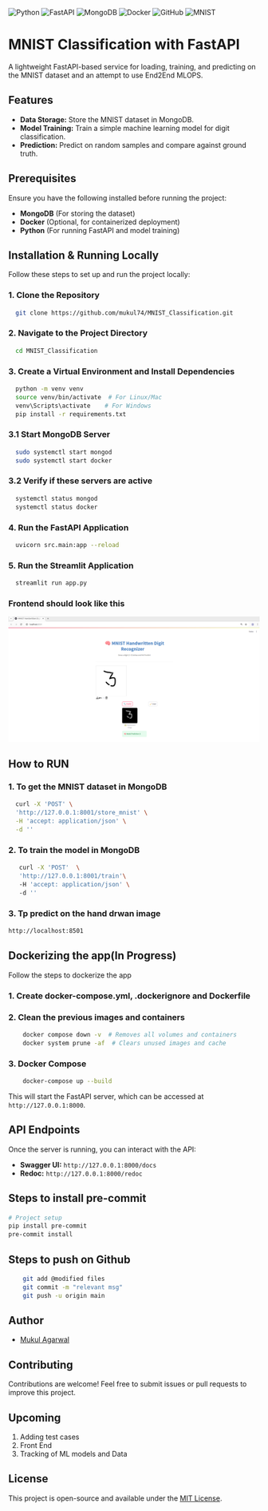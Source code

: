 ![Python](https://img.shields.io/badge/Python-3776AB?style=for-the-badge&logo=python&logoColor=white)
![FastAPI](https://img.shields.io/badge/FastAPI-009688?style=for-the-badge&logo=fastapi&logoColor=white)
![MongoDB](https://img.shields.io/badge/MongoDB-47A248?style=for-the-badge&logo=mongodb&logoColor=white)
![Docker](https://img.shields.io/badge/Docker-2496ED?style=for-the-badge&logo=docker&logoColor=white)
![GitHub](https://img.shields.io/badge/GitHub-181717?style=for-the-badge&logo=github&logoColor=white)
![MNIST](https://img.shields.io/badge/MNIST-blue?style=for-the-badge)


# MNIST Classification with FastAPI

A lightweight FastAPI-based service for loading, training, and predicting on the MNIST dataset and an attempt to use End2End MLOPS.

## Features

- **Data Storage:** Store the MNIST dataset in MongoDB.
- **Model Training:** Train a simple machine learning model for digit classification.
- **Prediction:** Predict on random samples and compare against ground truth.

## Prerequisites

Ensure you have the following installed before running the project:

- **MongoDB** (For storing the dataset)
- **Docker** (Optional, for containerized deployment)
- **Python** (For running FastAPI and model training)

## Installation & Running Locally

Follow these steps to set up and run the project locally:

### 1. Clone the Repository

```bash
  git clone https://github.com/mukul74/MNIST_Classification.git
```

### 2. Navigate to the Project Directory

```bash
  cd MNIST_Classification
```

### 3. Create a Virtual Environment and Install Dependencies

```bash
  python -m venv venv
  source venv/bin/activate  # For Linux/Mac
  venv\Scripts\activate    # For Windows
  pip install -r requirements.txt
```
### 3.1 Start MongoDB Server
```bash
  sudo systemctl start mongod
  sudo systemctl start docker
```

### 3.2 Verify if these servers are active
```bash
  systemctl status mongod
  systemctl status docker
```

### 4. Run the FastAPI Application

```bash
  uvicorn src.main:app --reload
```

### 5. Run the Streamlit Application

```bash
  streamlit run app.py
```



### Frontend should look like this
<img src="images/UI.png" alt="Diagram" width="600"/>
<!-- ![Alt text](images/UI.png) -->


## How to RUN

### 1. To get the MNIST dataset in MongoDB

```bash
  curl -X 'POST' \
  'http://127.0.0.1:8001/store_mnist' \
  -H 'accept: application/json' \
  -d ''
```


### 2. To train the model in MongoDB

```bash
   curl -X 'POST'  \
   'http://127.0.0.1:8001/train'\   
   -H 'accept: application/json' \ 
   -d ''
```
### 3. Tp predict on the hand drwan image
```bash
http://localhost:8501
```

## Dockerizing the app(In Progress)

Follow the steps to dockerize the app

### 1. Create docker-compose.yml, .dockerignore and Dockerfile
    

### 2. Clean the previous images and containers
```bash
    docker compose down -v  # Removes all volumes and containers
    docker system prune -af  # Clears unused images and cache
```

### 3. Docker Compose
```bash
    docker-compose up --build
```

This will start the FastAPI server, which can be accessed at `http://127.0.0.1:8000`.

## API Endpoints

Once the server is running, you can interact with the API:

- **Swagger UI:** `http://127.0.0.1:8000/docs`
- **Redoc:** `http://127.0.0.1:8000/redoc`

## Steps to install pre-commit

```bash
# Project setup
pip install pre-commit
pre-commit install
```
## Steps to push on Github

```bash
    git add @modified files
    git commit -m "relevant msg"
    git push -u origin main
```

## Author

- [Mukul Agarwal](https://github.com/mukul74)

## Contributing

Contributions are welcome! Feel free to submit issues or pull requests to improve this project.

## Upcoming
1. Adding test cases
2. Front End
3. Tracking of ML models and Data


## License

This project is open-source and available under the [MIT License](LICENSE).

